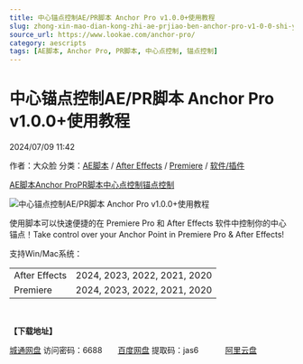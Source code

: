```yaml
---
title: 中心锚点控制AE/PR脚本 Anchor Pro v1.0.0+使用教程
slug: zhong-xin-mao-dian-kong-zhi-ae-prjiao-ben-anchor-pro-v1-0-0-shi-yong-jiao-cheng
source_url: https://www.lookae.com/anchor-pro/
category: aescripts
tags: [AE脚本, Anchor Pro, PR脚本, 中心点控制, 锚点控制]
---
```

# 中心锚点控制AE/PR脚本 Anchor Pro v1.0.0+使用教程

2024/07/09 11:42

作者：大众脸
分类：[AE脚本](https://www.lookae.com/after-effects/aescripts/) / [After Effects](https://www.lookae.com/after-effects/) / [Premiere](https://www.lookae.com/qitarjcj/premierezy/) / [软件/插件](https://www.lookae.com/qitarjcj/)

[AE脚本](https://www.lookae.com/tag/ae%e8%84%9a%e6%9c%ac/)[Anchor Pro](https://www.lookae.com/tag/anchor-pro/)[PR脚本](https://www.lookae.com/tag/pr%e8%84%9a%e6%9c%ac/)[中心点控制](https://www.lookae.com/tag/%e4%b8%ad%e5%bf%83%e7%82%b9%e6%8e%a7%e5%88%b6/)[锚点控制](https://www.lookae.com/tag/%e9%94%9a%e7%82%b9%e6%8e%a7%e5%88%b6/)

![中心锚点控制AE/PR脚本 Anchor Pro v1.0.0+使用教程](https://www.lookae.com/wp-content/uploads/2024/07/Anchor-Pro.jpg "中心锚点控制AE/PR脚本 Anchor Pro v1.0.0+使用教程-LookAE.com")

使用脚本可以快速便捷的在 Premiere Pro 和 After Effects 软件中控制你的中心锚点！Take control over your Anchor Point in Premiere Pro & After Effects!

支持Win/Mac系统：

|  |  |
| --- | --- |
| After Effects | 2024, 2023, 2022, 2021, 2020 |
| Premiere | 2024, 2023, 2022, 2021, 2020 |

[﻿﻿﻿](https://cloud.video.taobao.com/play/u/null/p/1/e/6/t/1/471648591274.mp4)

**【下载地址】**

[城通网盘](https://url70.ctfile.com/f/2827370-1320423034-7bb029?p=4431) 访问密码：6688       [百度网盘](https://pan.baidu.com/s/1W-oCXrMHBH_SLa6OEwzrfg?pwd=jas6) 提取码：jas6            [阿里云盘](https://www.alipan.com/s/dwJHMsqUMBz)
